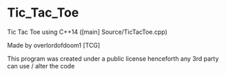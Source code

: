 # Tic_Tac_Toe
Tic Tac Toe using C++14 ([main] Source/TicTacToe.cpp)

Made by overlordofdoom1 [TCG]

This program was created under a public license henceforth any 3rd party can use / alter the code
